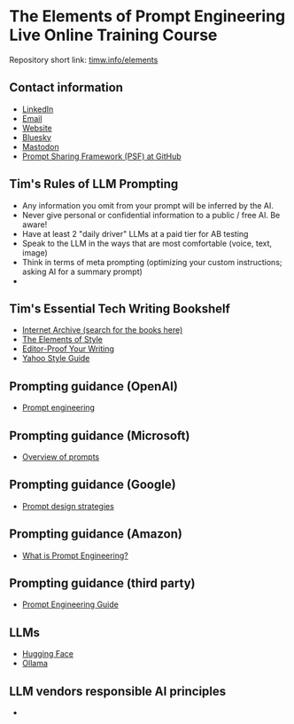 # The Elements of Prompt Engineering Live Online Training Course

Repository short link: [timw.info/elements](https://timw.info/elements)

## Contact information

- [LinkedIn](https://www.linkedin.com/in/timothywarner/)
- [Email](mailto:timothywarner316@gmail.com)
- [Website](https://techtrainertim.com)
- [Bluesky](https://bsky.app/profile/techtrainertim.bsky.social)
- [Mastodon](https://mastodon.social/@techtrainertim)
- [Prompt Sharing Framework (PSF) at GitHub](https://github.com/timothywarner-org/psf)

## Tim's Rules of LLM Prompting

- Any information you omit from your prompt will be inferred by the AI.
- Never give personal or confidential information to a public / free AI. Be aware!
- Have at least 2 "daily driver" LLMs at a paid tier for AB testing
- Speak to the LLM in the ways that are most comfortable (voice, text, image)
- Think in terms of meta prompting (optimizing your custom instructions; asking AI for a summary prompt)
- 
## Tim's Essential Tech Writing Bookshelf

- [Internet Archive (search for the books here)](https://openlibrary.org/)
- [The Elements of Style](https://www.amazon.com/Elements-Style-Fourth-William-Strunk/dp/020530902X)
- [Editor-Proof Your Writing](https://www.amazon.com/Editor-Proof-Your-Writing-Publishers-Writers/dp/1610351789)
- [Yahoo Style Guide](https://www.amazon.com/Yahoo-Style-Guide-Ultimate-Sourcebook/dp/031256984X)

## Prompting guidance (OpenAI)

- [Prompt engineering](https://platform.openai.com/docs/guides/prompt-engineering)

## Prompting guidance (Microsoft)

- [Overview of prompts](https://learn.microsoft.com/en-us/ai-builder/prompts-overview)

## Prompting guidance (Google)

- [Prompt design strategies](https://ai.google.dev/docs/prompt_best_practices)

## Prompting guidance (Amazon)

- [What is Prompt Engineering?](https://aws.amazon.com/what-is/prompt-engineering/)

## Prompting guidance (third party)

- [Prompt Engineering Guide](https://www.promptingguide.ai/)

## LLMs

- [Hugging Face](https://huggingface.co/)
- [Ollama](https://ollama.com/)

## LLM vendors responsible AI principles

- 